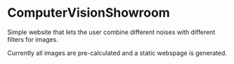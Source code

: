 # ComputerVisionShowroom

Simple website that lets the user combine different noises with different filters for images.

Currently all images are pre-calculated and a static webspage is generated.
